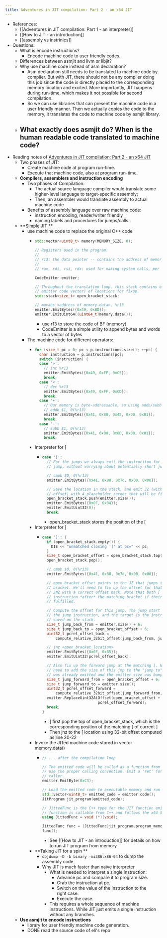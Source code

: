 ```yaml
---
title: Adventures in JIT compilation: Part 2 - an x64 JIT
---
```

- References:
	- [[Adventures in JIT compilation: Part 1 - an interpreter]]
	- [[How to JIT - an introduction]]
	- [[assembly vs instrinics]]
- Questions:
	- What is encode instructions?
		- Encode machine code to user friendly codes.
	- Differences between asmjit and llvm or libjit?
	- Why use machine code instead of asm declaration?
		- Asm declaration still needs to be translated to machine code by compiler. But with JIT, there should not be any compiler doing this job since the code is directly placed to the corresponding memory location and excited. More importantly, JIT happens during run-time, which makes it not possible for second compilation.
		- So we can use libraries that can present the machine code in a user friendly manner. Then we actually copies the code to the memory, it translates the code to machine code by asmjit library.
	- What exactly does asmjit do? When is the human readable code translated to machine code?
		-
- Reading notes of [Adventures in JIT compilation: Part 2 - an x64 JIT](https://eli.thegreenplace.net/2017/adventures-in-jit-compilation-part-2-an-x64-jit/)
	- Two phases of JIT:
		- Create machine code at program run-time.
		- Execute that machine code, also at program run-time.
	- **Compilers, assemblers and instruction encoding**
		- Two phases of Compilation:
			- The actual source language compiler would translate some higher-level language to target-specific assembly;
			- Then, an assembler would translate assembly to actual machine code
		- Benefits of assembly language over raw machine code:
			- instruction encoding, reader/writer friendly
			- naming labels and procedures for jumps/calls
	- **Simple JIT **
		- use machine code to replace the original C++ code
			- ```c++
			  std::vector<uint8_t> memory(MEMORY_SIZE, 0);
			  
			  // Registers used in the program:
			  //
			  // r13: the data pointer -- contains the address of memory.data()
			  //
			  // rax, rdi, rsi, rdx: used for making system calls, per the ABI.
			  
			  CodeEmitter emitter;
			  
			  // Throughout the translation loop, this stack contains offsets (in the
			  // emitter code vector) of locations for fixup.
			  std::stack<size_t> open_bracket_stack;
			  
			  // movabs <address of memory.data>, %r13
			  emitter.EmitBytes({0x49, 0xBD});
			  emitter.EmitUint64((uint64_t)memory.data());
			  ```
				- use r13 to store the code of BF (memory).
				- CodeEmitter is a simple utility to append bytes and words to a vector of bytes
		- The machine code for different operators:
			- ```c++
			  for (size_t pc = 0; pc < p.instructions.size(); ++pc) {
			    char instruction = p.instructions[pc];
			    switch (instruction) {
			    case '>':
			      // inc %r13
			      emitter.EmitBytes({0x49, 0xFF, 0xC5});
			      break;
			    case '<':
			      // dec %r13
			      emitter.EmitBytes({0x49, 0xFF, 0xCD});
			      break;
			    case '+':
			      // Our memory is byte-addressable, so using addb/subb for modifying it.
			      // addb $1, 0(%r13)
			      emitter.EmitBytes({0x41, 0x80, 0x45, 0x00, 0x01});
			      break;
			    case '-':
			      // subb $1, 0(%r13)
			      emitter.EmitBytes({0x41, 0x80, 0x6D, 0x00, 0x01});
			      break;
			  ```
			- Interpreter for [
				- ```c++
				  case '[':
				    // For the jumps we always emit the instruciton for 32-bit pc-relative
				    // jump, without worrying about potentially short jumps and relaxation.
				  
				    // cmpb $0, 0(%r13)
				    emitter.EmitBytes({0x41, 0x80, 0x7d, 0x00, 0x00});
				  
				    // Save the location in the stack, and emit JZ (with 32-bit relative
				    // offset) with 4 placeholder zeroes that will be fixed up later.
				    open_bracket_stack.push(emitter.size());
				    emitter.EmitBytes({0x0F, 0x84});
				    emitter.EmitUint32(0);
				    break;
				  ```
					- open_bracket_stack stores the position of the [
			- Interpreter for ]
				- ```c++
				  case ']': {
				    if (open_bracket_stack.empty()) {
				      DIE << "unmatched closing ']' at pc=" << pc;
				    }
				    size_t open_bracket_offset = open_bracket_stack.top();
				    open_bracket_stack.pop();
				  
				    // cmpb $0, 0(%r13)
				    emitter.EmitBytes({0x41, 0x80, 0x7d, 0x00, 0x00});
				  
				    // open_bracket_offset points to the JZ that jumps to this closing
				    // bracket. We'll need to fix up the offset for that JZ, as well as emit a
				    // JNZ with a correct offset back. Note that both [ and ] jump to the
				    // instruction *after* the matching bracket if their condition is
				    // fulfilled.
				  
				    // Compute the offset for this jump. The jump start is computed from after
				    // the jump instruction, and the target is the instruction after the one
				    // saved on the stack.
				    size_t jump_back_from = emitter.size() + 6;
				    size_t jump_back_to = open_bracket_offset + 6;
				    uint32_t pcrel_offset_back =
				        compute_relative_32bit_offset(jump_back_from, jump_back_to);
				  
				    // jnz <open_bracket_location>
				    emitter.EmitBytes({0x0F, 0x85});
				    emitter.EmitUint32(pcrel_offset_back);
				  
				    // Also fix up the forward jump at the matching [. Note that here we don't
				    // need to add the size of this jmp to the "jump to" offset, since the jmp
				    // was already emitted and the emitter size was bumped forward.
				    size_t jump_forward_from = open_bracket_offset + 6;
				    size_t jump_forward_to = emitter.size();
				    uint32_t pcrel_offset_forward =
				        compute_relative_32bit_offset(jump_forward_from, jump_forward_to);
				    emitter.ReplaceUint32AtOffset(open_bracket_offset + 2,
				                           pcrel_offset_forward);
				    break;
				  }
				  ```
					- ] first pop the top of open_bracket_stack, which is the corresponding position of the matching [ of current ]
					- Then jnz to the [ location using 32-bit offset computed as line 20-22
			- Invoke the JITed machine code stored in vector memory.data()
				- ```c++
				  // ... after the compilation loop
				  
				  // The emitted code will be called as a function from C++; therefore it has to
				  // use the proper calling convention. Emit a 'ret' for orderly return to the
				  // caller.
				  emitter.EmitByte(0xC3);
				  
				  // Load the emitted code to executable memory and run it.
				  std::vector<uint8_t> emitted_code = emitter.code();
				  JitProgram jit_program(emitted_code);
				  
				  // JittedFunc is the C++ type for the JIT function emitted here. The emitted
				  // function is callable from C++ and follows the x64 System V ABI.
				  using JittedFunc = void (*)(void);
				  
				  JittedFunc func = (JittedFunc)jit_program.program_memory();
				  func();
				  ```
					- See [[How to JIT - an introduction]] for details on how to run JIT program from memory
			- **Taking JIT for a spin **
				- `objdump -D -b binary -mi386:x86-64` to dump the assembly code
				- Why JIT is much faster than naïve interpreter
					- What is needed to interpret a single instruction:
						- Advance pc and compare it to program size.
						- Grab the instruction at pc.
						- Switch on the value of the instruction to the right case.
						- Execute the case.
					- This requires a whole sequence of machine instructions. While JIT just emits a single instruction without any branches.
	- **Use asmjit to encode instructions**
		- library for user friendly machine code generation.
		- DONE read the source code of eli's repo